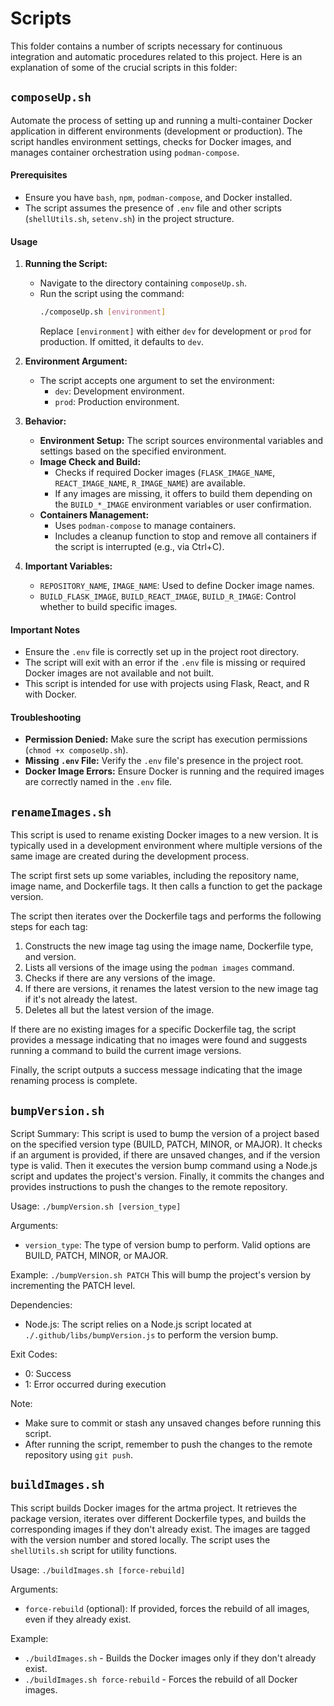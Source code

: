 # Scripts

This folder contains a number of scripts necessary for continuous integration and automatic procedures related to this project. Here is an explanation of some of the crucial scripts in this folder:

## `composeUp.sh`

Automate the process of setting up and running a multi-container Docker application in different environments (development or production). The script handles environment settings, checks for Docker images, and manages container orchestration using `podman-compose`.

#### Prerequisites
- Ensure you have `bash`, `npm`, `podman-compose`, and Docker installed.
- The script assumes the presence of `.env` file and other scripts (`shellUtils.sh`, `setenv.sh`) in the project structure.

#### Usage
1. **Running the Script:**
   - Navigate to the directory containing `composeUp.sh`.
   - Run the script using the command:
     ```bash
     ./composeUp.sh [environment]
     ```
     Replace `[environment]` with either `dev` for development or `prod` for production. If omitted, it defaults to `dev`.

2. **Environment Argument:**
   - The script accepts one argument to set the environment:
     - `dev`: Development environment.
     - `prod`: Production environment.

3. **Behavior:**
   - **Environment Setup:** The script sources environmental variables and settings based on the specified environment.
   - **Image Check and Build:**
     - Checks if required Docker images (`FLASK_IMAGE_NAME`, `REACT_IMAGE_NAME`, `R_IMAGE_NAME`) are available.
     - If any images are missing, it offers to build them depending on the `BUILD_*_IMAGE` environment variables or user confirmation.
   - **Containers Management:**
     - Uses `podman-compose` to manage containers.
     - Includes a cleanup function to stop and remove all containers if the script is interrupted (e.g., via Ctrl+C).

4. **Important Variables:**
   - `REPOSITORY_NAME`, `IMAGE_NAME`: Used to define Docker image names.
   - `BUILD_FLASK_IMAGE`, `BUILD_REACT_IMAGE`, `BUILD_R_IMAGE`: Control whether to build specific images.

#### Important Notes
- Ensure the `.env` file is correctly set up in the project root directory.
- The script will exit with an error if the `.env` file is missing or required Docker images are not available and not built.
- This script is intended for use with projects using Flask, React, and R with Docker.

#### Troubleshooting
- **Permission Denied:** Make sure the script has execution permissions (`chmod +x composeUp.sh`).
- **Missing `.env` File:** Verify the `.env` file's presence in the project root.
- **Docker Image Errors:** Ensure Docker is running and the required images are correctly named in the `.env` file.

## `renameImages.sh`

This script is used to rename existing Docker images to a new version. It is typically used in a development environment where multiple versions of the same image are created during the development process.

The script first sets up some variables, including the repository name, image name, and Dockerfile tags. It then calls a function to get the package version.

The script then iterates over the Dockerfile tags and performs the following steps for each tag:
1. Constructs the new image tag using the image name, Dockerfile type, and version.
2. Lists all versions of the image using the `podman images` command.
3. Checks if there are any versions of the image.
4. If there are versions, it renames the latest version to the new image tag if it's not already the latest.
5. Deletes all but the latest version of the image.

If there are no existing images for a specific Dockerfile tag, the script provides a message indicating that no images were found and suggests running a command to build the current image versions.

Finally, the script outputs a success message indicating that the image renaming process is complete.

## `bumpVersion.sh`

Script Summary:
This script is used to bump the version of a project based on the specified version type (BUILD, PATCH, MINOR, or MAJOR).
It checks if an argument is provided, if there are unsaved changes, and if the version type is valid.
Then it executes the version bump command using a Node.js script and updates the project's version.
Finally, it commits the changes and provides instructions to push the changes to the remote repository.

Usage:
`./bumpVersion.sh [version_type]`

Arguments:
- `version_type`: The type of version bump to perform. Valid options are BUILD, PATCH, MINOR, or MAJOR.

Example:
`./bumpVersion.sh PATCH`
This will bump the project's version by incrementing the PATCH level.

Dependencies:
- Node.js: The script relies on a Node.js script located at `./.github/libs/bumpVersion.js` to perform the version bump.

Exit Codes:
- 0: Success
- 1: Error occurred during execution

Note:
- Make sure to commit or stash any unsaved changes before running this script.
- After running the script, remember to push the changes to the remote repository using `git push`.

## `buildImages.sh`

This script builds Docker images for the artma project. It retrieves the package version, 
iterates over different Dockerfile types, and builds the corresponding images if they 
don't already exist. The images are tagged with the version number and stored locally. 
The script uses the `shellUtils.sh` script for utility functions.

Usage: `./buildImages.sh [force-rebuild]`

Arguments:
- `force-rebuild` (optional): If provided, forces the rebuild of all images, even if they already exist.

Example:
- `./buildImages.sh` - Builds the Docker images only if they don't already exist.
- `./buildImages.sh force-rebuild` - Forces the rebuild of all Docker images.

